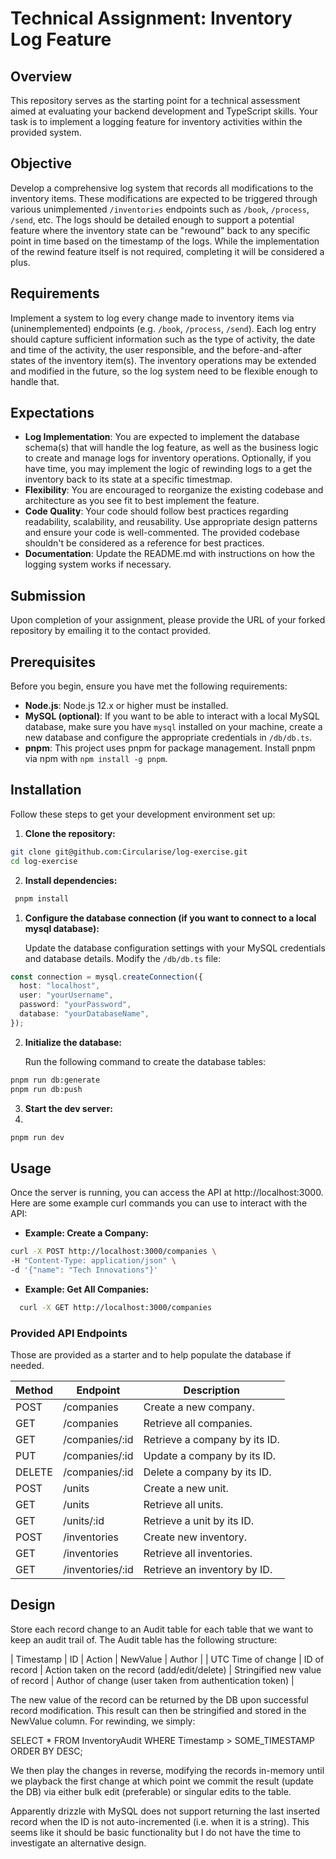 # Technical Assignment: Inventory Log Feature

## Overview

This repository serves as the starting point for a technical assessment aimed at evaluating your backend development and TypeScript skills. Your task is to implement a logging feature for inventory activities within the provided system.

## Objective

Develop a comprehensive log system that records all modifications to the inventory items. These modifications are expected to be triggered through various unimplemented `/inventories` endpoints such as `/book`, `/process`, `/send`, etc. The logs should be detailed enough to support a potential feature where the inventory state can be "rewound" back to any specific point in time based on the timestamp of the logs. While the implementation of the rewind feature itself is not required, completing it will be considered a plus.

## Requirements

Implement a system to log every change made to inventory items via (uninemplemented) endpoints (e.g. `/book`, `/process`, `/send`). Each log entry should capture sufficient information such as the type of activity, the date and time of the activity, the user responsible, and the before-and-after states of the inventory item(s). The inventory operations may be extended and modified in the future, so the log system need to be flexible enough to handle that. 

## Expectations

- **Log Implementation**: You are expected to implement the database schema(s) that will handle the log feature, as well as the business logic to create and manage logs for inventory operations. Optionally, if you have time, you may implement the logic of rewinding logs to a get the inventory back to its state at a specific timestmap. 
- **Flexibility**: You are encouraged to reorganize the existing codebase and architecture as you see fit to best implement the feature.
- **Code Quality**: Your code should follow best practices regarding readability, scalability, and reusability. Use appropriate design patterns and ensure your code is well-commented. The provided codebase shouldn't be considered as a reference for best practices.
- **Documentation**: Update the README.md with instructions on how the logging system works if necessary.

## Submission

Upon completion of your assignment, please provide the URL of your forked repository by emailing it to the contact provided.

## Prerequisites

Before you begin, ensure you have met the following requirements:

- **Node.js**: Node.js 12.x or higher must be installed.
- **MySQL (optional)**: If you want to be able to interact with a local MySQL database, make sure you have `mysql` installed on your machine, create a new database and configure the appropriate credentials in `/db/db.ts`.
- **pnpm**: This project uses pnpm for package management. Install pnpm via npm with `npm install -g pnpm`.

## Installation

Follow these steps to get your development environment set up:

1. **Clone the repository:**

```bash
git clone git@github.com:Circularise/log-exercise.git
cd log-exercise
```

2. **Install dependencies:**

```bash
 pnpm install
```

1. **Configure the database connection (if you want to connect to a local mysql database):**

   Update the database configuration settings with your MySQL credentials and database details. Modify the `/db/db.ts` file:

```typescript
const connection = mysql.createConnection({
  host: "localhost",
  user: "yourUsername",
  password: "yourPassword",
  database: "yourDatabaseName",
});
```

2. **Initialize the database:**

   Run the following command to create the database tables:

```bash
pnpm run db:generate
pnpm run db:push
```

3. **Start the dev server:**
4.

```bash
pnpm run dev
```

## Usage

Once the server is running, you can access the API at http://localhost:3000. Here are some example curl commands you can use to interact with the API:

- **Example: Create a Company:**

```bash
curl -X POST http://localhost:3000/companies \
-H "Content-Type: application/json" \
-d '{"name": "Tech Innovations"}'
```

- **Example: Get All Companies:**

```bash
  curl -X GET http://localhost:3000/companies
```

### Provided API Endpoints

Those are provided as a starter and to help populate the database if needed.

| Method | Endpoint         | Description                   |
| ------ | ---------------- | ----------------------------- |
| POST   | /companies       | Create a new company.         |
| GET    | /companies       | Retrieve all companies.       |
| GET    | /companies/:id   | Retrieve a company by its ID. |
| PUT    | /companies/:id   | Update a company by its ID.   |
| DELETE | /companies/:id   | Delete a company by its ID.   |
| POST   | /units           | Create a new unit.            |
| GET    | /units           | Retrieve all units.           |
| GET    | /units/:id       | Retrieve a unit by its ID.    |
| POST   | /inventories     | Create new inventory.         |
| GET    | /inventories     | Retrieve all inventories.     |
| GET    | /inventories/:id | Retrieve an inventory by ID.  |


## Design
Store each record change to an Audit table for each table that we want to keep an audit trail of. The Audit table has the following structure:

| Timestamp          | ID           | Action                                       | NewValue                        | Author                                                  |
| UTC Time of change | ID of record | Action taken on the record (add/edit/delete) | Stringified new value of record | Author of change (user taken from authentication token) |

The new value of the record can be returned by the DB upon successful record modification. This result can then be stringified and stored in the NewValue column. For rewinding, we simply:

SELECT * 
FROM InventoryAudit 
WHERE Timestamp > SOME_TIMESTAMP 
ORDER BY DESC;

We then play the changes in reverse, modifying the records in-memory until we playback the first change at which point we commit the result (update the DB) via either bulk edit (preferable) or singular edits to the table.

Apparently drizzle with MySQL does not support returning the last inserted record when the ID is not auto-incremented (i.e. when it is a string). This seems like it should be basic functionality but I do not have the time to investigate an alternative design.